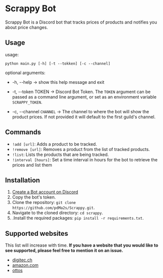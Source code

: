# Scrappy Bot

Scrappy Bot is a Discord bot that tracks prices of products and notifies you about price changes.

## Usage

usage: 
```shell
python main.py [-h] [-t --tokken] [-c --channel]
```

optional arguments:

-   -h, --help -> show this help message and exit

-   -t, --token TOKEN -> Discord Bot Token. 
The `TOKEN` argument can be passed as a command line argument, or set as an environment variable `SCRAPPY_TOKEN`.
  
- -c, --channel `CHANNEL` -> The channel to where the bot will show the product prices. 
If not provided it will default to the first guild's channel.

## Commands

- `!add [url]`: Adds a product to be tracked.
- `!remove [url]`: Removes a product from the list of tracked products.
- `!list`: Lists the products that are being tracked.
- `!interval [hours]`: Set a time interval in hours for the bot to retrieve the prices and list them

## Installation
1. [Create a Bot account on Discord](https://discordpy.readthedocs.io/en/stable/discord.html)
2. Copy the bot's token. 
3. Clone the repository: `git clone https://github.com/pdMa2s/Scrappy.git`.
4. Navigate to the cloned directory: `cd scrappy`.
5. .Install the required packages: `pip install -r requirements.txt`.

## Supported websites
This list will increase with time. **If you have a website that you would like to see supported, please feel free to
mention it on an issue.**

- [digitec.ch](https://www.digitec.ch/)
- [amazon.com](https://www.amazon.com/)
- [ottos](https://www.ottos.ch/)